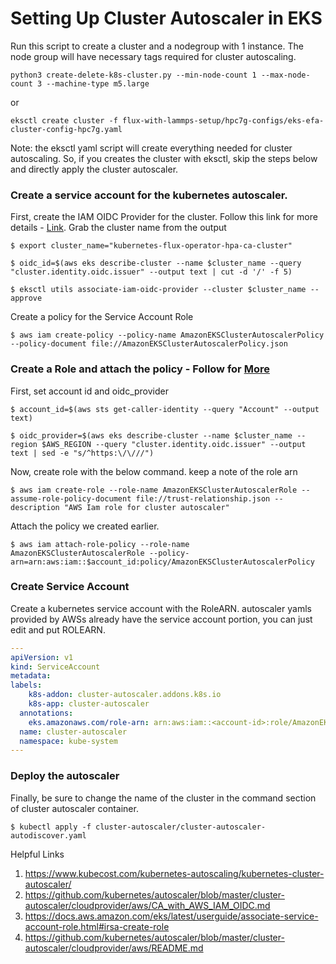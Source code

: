 # Setting Up Cluster Autoscaler in EKS
Run this script to create a cluster and a nodegroup with 1 instance. The node group will have necessary tags required for cluster autoscaling.

```console
python3 create-delete-k8s-cluster.py --min-node-count 1 --max-node-count 3 --machine-type m5.large
```
or
```console
eksctl create cluster -f flux-with-lammps-setup/hpc7g-configs/eks-efa-cluster-config-hpc7g.yaml
```

Note: the eksctl yaml script will create everything needed for cluster autoscaling. So, if you creates the cluster with eksctl, skip the steps below and directly apply the cluster autoscaler.

### Create a service account for the kubernetes autoscaler.

First, create the IAM OIDC Provider for the cluster. Follow this link for more details - [Link](https://docs.aws.amazon.com/eks/latest/userguide/enable-iam-roles-for-service-accounts.html). Grab the cluster name from the output

```console
$ export cluster_name="kubernetes-flux-operator-hpa-ca-cluster"

$ oidc_id=$(aws eks describe-cluster --name $cluster_name --query "cluster.identity.oidc.issuer" --output text | cut -d '/' -f 5)

$ eksctl utils associate-iam-oidc-provider --cluster $cluster_name --approve
```

Create a policy for the Service Account Role

```console
$ aws iam create-policy --policy-name AmazonEKSClusterAutoscalerPolicy --policy-document file://AmazonEKSClusterAutoscalerPolicy.json
```

### Create a Role and attach the policy - Follow for [More](https://docs.aws.amazon.com/eks/latest/userguide/associate-service-account-role.html#irsa-create-role)

First, set account id and oidc_provider
```console
$ account_id=$(aws sts get-caller-identity --query "Account" --output text)

$ oidc_provider=$(aws eks describe-cluster --name $cluster_name --region $AWS_REGION --query "cluster.identity.oidc.issuer" --output text | sed -e "s/^https:\/\///")
```

Now, create role with the below command. keep a note of the role arn
```console
$ aws iam create-role --role-name AmazonEKSClusterAutoscalerRole --assume-role-policy-document file://trust-relationship.json --description "AWS Iam role for cluster autoscaler"
```

Attach the policy we created earlier.
```console
$ aws iam attach-role-policy --role-name AmazonEKSClusterAutoscalerRole --policy-arn=arn:aws:iam::$account_id:policy/AmazonEKSClusterAutoscalerPolicy
```

### Create Service Account
Create a kubernetes service account with the RoleARN. autoscaler yamls provided by AWSs already have the service account portion, you can just edit and put ROLEARN.

```yaml
---
apiVersion: v1
kind: ServiceAccount
metadata:
labels:
    k8s-addon: cluster-autoscaler.addons.k8s.io
    k8s-app: cluster-autoscaler
  annotations:
    eks.amazonaws.com/role-arn: arn:aws:iam::<account-id>:role/AmazonEKSClusterAutoscalerRole
  name: cluster-autoscaler
  namespace: kube-system
---
```
### Deploy the autoscaler
Finally, be sure to change the name of the cluster in the command section of cluster autoscaler container.

```console
$ kubectl apply -f cluster-autoscaler/cluster-autoscaler-autodiscover.yaml
```

Helpful Links
1. https://www.kubecost.com/kubernetes-autoscaling/kubernetes-cluster-autoscaler/
2. https://github.com/kubernetes/autoscaler/blob/master/cluster-autoscaler/cloudprovider/aws/CA_with_AWS_IAM_OIDC.md
3. https://docs.aws.amazon.com/eks/latest/userguide/associate-service-account-role.html#irsa-create-role
4. https://github.com/kubernetes/autoscaler/blob/master/cluster-autoscaler/cloudprovider/aws/README.md
